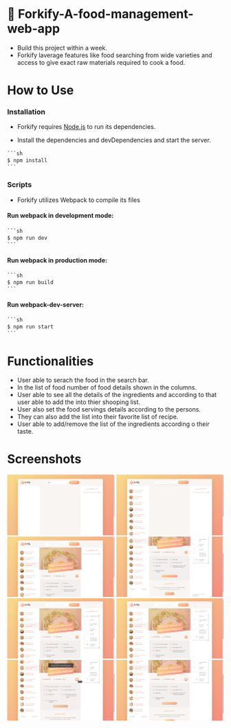 # :fork_and_knife: Forkify-A-food-management-web-app

* Build this project within a week.
* Forkify laverage features like food searching from wide varieties and access to give exact raw materials required to cook a food.

# How to Use

   ### Installation

   * Forkify requires [Node.js](https://nodejs.org/) to run its dependencies.

   * Install the dependencies and devDependencies and start the server.

    ```sh
    $ npm install
    ```

  ### Scripts

   * Forkify utilizes Webpack to compile its files

  #### Run webpack in development mode:

    ```sh
    $ npm run dev
    ```

  #### Run webpack in production mode:

    ```sh
    $ npm run build
    ```

  #### Run webpack-dev-server:

    ```sh
    $ npm run start
    ```
# Functionalities

* User able to serach the food in the search bar.
* In the list of food number of food details shown in the columns.
* User able to see all the details of the ingredients and according to that user able to add the into thier shooping list.
* User also set the food servings details according to the persons.
* They can also add the list into their favorite list of recipe.
* User able to add/remove the list of the ingredients according o their taste.

# Screenshots

<img src="images/image1.png" width="250" style="max-width:100%;"> <img src="images/image2.png" width="250px" style="max-width:100%;"> 
<img src="images/image3.png" width="250px" style="max-width:100%;"> <img src="images/image4.png" width="250px" style="max-width:100%;"> 
<img src="images/image5.png" width="250" style="max-width:100%;"> <img src="images/image6.png" width="250px" style="max-width:100%;"> 
<img src="images/image7.png" width="250px" style="max-width:100%;"> <img src="images/image8.png" width="250px" style="max-width:100%;"> 


